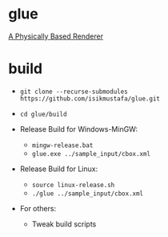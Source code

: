 # glue
[A Physically Based Renderer](https://glue.mustafaisik.net/)

# build
* ```git clone --recurse-submodules https://github.com/isikmustafa/glue.git```
* ```cd glue/build```

* Release Build for Windows-MinGW:
  * ```mingw-release.bat```
  * ```glue.exe ../sample_input/cbox.xml```
* Release Build for Linux:
  * ```source linux-release.sh```
  * ```./glue ../sample_input/cbox.xml```
  
* For others:
  * Tweak build scripts